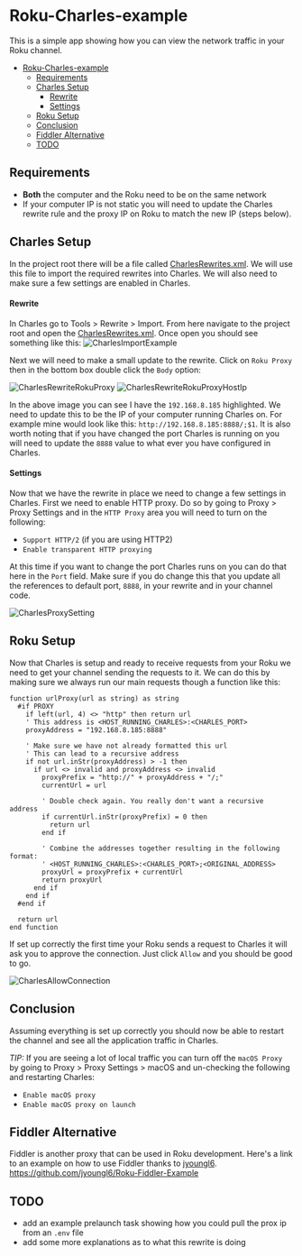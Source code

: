 # Roku-Charles-example
This is a simple app showing how you can view the network traffic in your Roku channel.

- [Roku-Charles-example](#roku-charles-example)
  - [Requirements](#requirements)
  - [Charles Setup](#charles-setup)
      - [Rewrite](#rewrite)
      - [Settings](#settings)
  - [Roku Setup](#roku-setup)
  - [Conclusion](#conclusion)
  - [Fiddler Alternative](#fiddler-alternative)
  - [TODO](#todo)

## Requirements
- __Both__ the computer and the Roku need to be on the same network
- If your computer IP is not static you will need to update the Charles rewrite rule and the proxy IP on Roku to match the new IP (steps below).

## Charles Setup
In the project root there will be a file called [CharlesRewrites.xml](CharlesRewrites.xml). We will use this file to import the required rewrites into Charles. We will also need to make sure a few settings are enabled in Charles.

#### Rewrite
In Charles go to Tools > Rewrite > Import. From here navigate to the project root and open the [CharlesRewrites.xml](CharlesRewrites.xml).
Once open you should see something like this:
![CharlesImportExample](/READMEImages/CharlesImportExample.png)

Next we will need to make a small update to the rewrite. Click on `Roku Proxy` then in the bottom box double click the `Body` option:

![CharlesRewriteRokuProxy](/READMEImages/CharlesRewriteRokuProxy.png)
![CharlesRewriteRokuProxyHostIp](/READMEImages/CharlesRewriteRokuProxyHostIp.png)

In the above image you can see I have the `192.168.8.185` highlighted. We need to update this to be the IP of your computer running Charles on. For example mine would look like this: `http://192.168.8.185:8888/;$1`. It is also worth noting that if you have changed the port Charles is running on you will need to update the `8888` value to what ever you have configured in Charles.

#### Settings
Now that we have the rewrite in place we need to change a few settings in Charles. First we need to enable HTTP proxy. Do so by going to Proxy > Proxy Settings and in the `HTTP Proxy` area you will need to turn on the following:

- `Support HTTP/2` (if you are using HTTP2)
- `Enable transparent HTTP proxying`

At this time if you want to change the port Charles runs on you can do that here in the `Port` field. Make sure if you do change this that you update all the references to default port, `8888`, in your rewrite and in your channel code.

![CharlesProxySetting](/READMEImages/CharlesProxySetting.png)

## Roku Setup
Now that Charles is setup and ready to receive requests from your Roku we need to get your channel sending the requests to it. We can do this by making sure we always run our main requests though a function like this:

```
function urlProxy(url as string) as string
  #if PROXY
    if left(url, 4) <> "http" then return url
    ' This address is <HOST_RUNNING_CHARLES>:<CHARLES_PORT>
    proxyAddress = "192.168.8.185:8888"

    ' Make sure we have not already formatted this url
    ' This can lead to a recursive address
    if not url.inStr(proxyAddress) > -1 then
      if url <> invalid and proxyAddress <> invalid
        proxyPrefix = "http://" + proxyAddress + "/;"
        currentUrl = url

        ' Double check again. You really don't want a recursive address
        if currentUrl.inStr(proxyPrefix) = 0 then
          return url
        end if

        ' Combine the addresses together resulting in the following format:
        ' <HOST_RUNNING_CHARLES>:<CHARLES_PORT>;<ORIGINAL_ADDRESS>
        proxyUrl = proxyPrefix + currentUrl
        return proxyUrl
      end if
    end if
  #end if

  return url
end function
```

If set up correctly the first time your Roku sends a request to Charles it will ask you to approve the connection. Just click `Allow` and you should be good to go.

![CharlesAllowConnection](/READMEImages/CharlesAllowConnection.png)

## Conclusion

Assuming everything is set up correctly you should now be able to restart the channel and see all the application traffic in Charles.

*TIP:* If you are seeing a lot of local traffic you can turn off the `macOS Proxy` by going to Proxy > Proxy Settings > macOS and un-checking the following and restarting Charles:
- `Enable macOS proxy`
- `Enable macOS proxy on launch`

## Fiddler Alternative

Fiddler is another proxy that can be used in Roku development. Here's a link to an example on how to use Fiddler thanks to [
jyoungl6](https://github.com/jyoungl6). https://github.com/jyoungl6/Roku-Fiddler-Example

## TODO
- add an example prelaunch task showing how you could pull the prox ip from an `.env` file
- add some more explanations as to what this rewrite is doing
